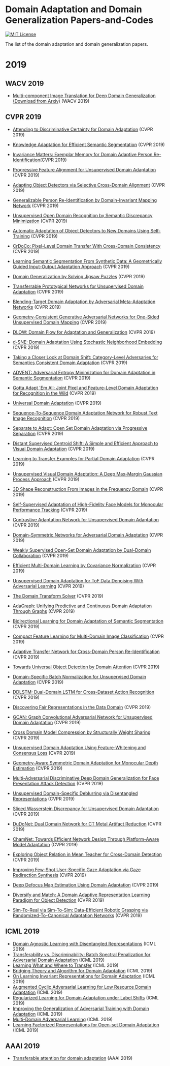 # Domain Adaptation and Domain Generalization Papers-and-Codes
[![MIT License](https://img.shields.io/badge/license-MIT-green.svg)](https://opensource.org/licenses/MIT) 

The list of the domain adaptation and domain generalization papers.


# 2019

## WACV 2019
- [Multi-component Image Translation for Deep Domain Generalization](https://ieeexplore.ieee.org/stamp/stamp.jsp?tp=&arnumber=8658643) [(Download from Arxiv)](https://arxiv.org/pdf/1812.08974.pdf) (WACV 2019)

## CVPR 2019
- [Attending to Discriminative Certainty for Domain Adaptation](http://openaccess.thecvf.com/content_CVPR_2019/papers/Kurmi_Attending_to_Discriminative_Certainty_for_Domain_Adaptation_CVPR_2019_paper.pdf) (CVPR 2019)

- [Knowledge Adaptation for Efficient Semantic Segmentation]() (CVPR 2019)

- [Invariance Matters: Exemplar Memory for Domain Adaptive Person Re-Identification]()(CVPR 2019)

- [Progressive Feature Alignment for Unsupervised Domain Adaptation]() (CVPR 2019)

- [Adapting Object Detectors via Selective Cross-Domain Alignment]() (CVPR 2019)

- [Generalizable Person Re-Identification by Domain-Invariant Mapping Network]() (CVPR 2019)

- [Unsupervised Open Domain Recognition by Semantic Discrepancy Minimization]() (CVPR 2019)

- [Automatic Adaptation of Object Detectors to New Domains Using Self-Training]() (CVPR 2019)

- [CrDoCo: Pixel-Level Domain Transfer With Cross-Domain Consistency]() (CVPR 2019)

- [Learning Semantic Segmentation From Synthetic Data: A Geometrically Guided Input-Output Adaptation Approach]() (CVPR 2019)

- [Domain Generalization by Solving Jigsaw Puzzles]() (CVPR 2019)


- [Transferrable Prototypical Networks for Unsupervised Domain Adaptation]() (CVPR 2019)


- [Blending-Target Domain Adaptation by Adversarial Meta-Adaptation Networks]() (CVPR 2019)


- [Geometry-Consistent Generative Adversarial Networks for One-Sided Unsupervised Domain Mapping]() (CVPR 2019)


- [DLOW: Domain Flow for Adaptation and Generalization]() (CVPR 2019)


- [d-SNE: Domain Adaptation Using Stochastic Neighborhood Embedding]() (CVPR 2019)

- [Taking a Closer Look at Domain Shift: Category-Level Adversaries for Semantics Consistent Domain Adaptation]() (CVPR 2019)


- [ADVENT: Adversarial Entropy Minimization for Domain Adaptation in Semantic Segmentation]() (CVPR 2019)

- [Gotta Adapt 'Em All: Joint Pixel and Feature-Level Domain Adaptation for Recognition in the Wild]() (CVPR 2019)

- [Universal Domain Adaptation]() (CVPR 2019)


- [Sequence-To-Sequence Domain Adaptation Network for Robust Text Image Recognition]() (CVPR 2019)


- [Separate to Adapt: Open Set Domain Adaptation via Progressive Separation]() (CVPR 2019)

- [Distant Supervised Centroid Shift: A Simple and Efficient Approach to Visual Domain Adaptation]() (CVPR 2019)

- [Learning to Transfer Examples for Partial Domain Adaptation]() (CVPR 2019)


- [Unsupervised Visual Domain Adaptation: A Deep Max-Margin Gaussian Process Approach]() (CVPR 2019)


- [3D Shape Reconstruction From Images in the Frequency Domain]() (CVPR 2019)


- [Self-Supervised Adaptation of High-Fidelity Face Models for Monocular Performance Tracking]() (CVPR 2019)

- [Contrastive Adaptation Network for Unsupervised Domain Adaptation]() (CVPR 2019)


- [Domain-Symmetric Networks for Adversarial Domain Adaptation]() (CVPR 2019)


- [Weakly Supervised Open-Set Domain Adaptation by Dual-Domain Collaboration]() (CVPR 2019)


- [Efficient Multi-Domain Learning by Covariance Normalization]() (CVPR 2019)


- [Unsupervised Domain Adaptation for ToF Data Denoising With Adversarial Learning]() (CVPR 2019)


- [The Domain Transform Solver]() (CVPR 2019)

- [AdaGraph: Unifying Predictive and Continuous Domain Adaptation Through Graphs]() (CVPR 2019)


- [Bidirectional Learning for Domain Adaptation of Semantic Segmentation]() (CVPR 2019)


- [Compact Feature Learning for Multi-Domain Image Classification]() (CVPR 2019)


- [Adaptive Transfer Network for Cross-Domain Person Re-Identification]() (CVPR 2019)


- [Towards Universal Object Detection by Domain Attention]() (CVPR 2019)


- [Domain-Specific Batch Normalization for Unsupervised Domain Adaptation]() (CVPR 2019)


- [DDLSTM: Dual-Domain LSTM for Cross-Dataset Action Recognition]() (CVPR 2019)


- [Discovering Fair Representations in the Data Domain]() (CVPR 2019)


- [GCAN: Graph Convolutional Adversarial Network for Unsupervised Domain Adaptation]() (CVPR 2019)


- [Cross Domain Model Compression by Structurally Weight Sharing]() (CVPR 2019)


- [Unsupervised Domain Adaptation Using Feature-Whitening and Consensus Loss]() (CVPR 2019)


- [Geometry-Aware Symmetric Domain Adaptation for Monocular Depth Estimation]() (CVPR 2019)


- [Multi-Adversarial Discriminative Deep Domain Generalization for Face Presentation Attack Detection]() (CVPR 2019)


- [Unsupervised Domain-Specific Deblurring via Disentangled Representations]() (CVPR 2019)


- [Sliced Wasserstein Discrepancy for Unsupervised Domain Adaptation]() (CVPR 2019)


- [DuDoNet: Dual Domain Network for CT Metal Artifact Reduction]() (CVPR 2019)


- [ChamNet: Towards Efficient Network Design Through Platform-Aware Model Adaptation]() (CVPR 2019)


- [Exploring Object Relation in Mean Teacher for Cross-Domain Detection]() (CVPR 2019)


- [Improving Few-Shot User-Specific Gaze Adaptation via Gaze Redirection Synthesis]() (CVPR 2019)


- [Deep Defocus Map Estimation Using Domain Adaptation]() (CVPR 2019)


- [Diversify and Match: A Domain Adaptive Representation Learning Paradigm for Object Detection]() (CVPR 2019)


- [Sim-To-Real via Sim-To-Sim: Data-Efficient Robotic Grasping via Randomized-To-Canonical Adaptation Networks]() (CVPR 2019)



## ICML 2019
- [Domain Agnostic Learning with Disentangled Representations](http://proceedings.mlr.press/v97/peng19b/peng19b.pdf) (ICML 2019)
- [Transferability vs. Discriminability: Batch Spectral Penalization for Adversarial Domain Adaptation](http://proceedings.mlr.press/v97/chen19i/chen19i.pdf) (ICML 2019)
- [Learning What and Where to Transfer](http://proceedings.mlr.press/v97/jang19b/jang19b.pdf) (ICML 2019)
- [Bridging Theory and Algorithm for Domain Adaptation](http://proceedings.mlr.press/v97/zhang19i/zhang19i.pdf) (ICML 2019)
- [On Learning Invariant Representations for Domain Adaptation](http://proceedings.mlr.press/v97/zhao19a/zhao19a.pdf) (ICML 2019)
- [Augmented Cyclic Adversarial Learning for Low Resource Domain Adaptation](https://openreview.net/forum?id=B1G9doA9F7) (ICML 2019)
- [Regularized Learning for Domain Adaptation under Label Shifts](https://openreview.net/forum?id=rJl0r3R9KX) (ICML 2019)
- [Improving the Generalization of Adversarial Training with Domain Adaptation](https://openreview.net/forum?id=SyfIfnC5Ym) (ICML 2019)
- [Multi-Domain Adversarial Learning](https://openreview.net/forum?id=Sklv5iRqYX) (ICML 2019)
- [Learning Factorized Representations for Open-set Domain Adaptation](https://openreview.net/forum?id=SJe3HiC5KX) (ICML 2019)

## AAAI 2019
- [Transferable attention for domain adaptation](http://ise.thss.tsinghua.edu.cn/~mlong/doc/transferable-attention-aaai19.pdf) (AAAI 2019)
